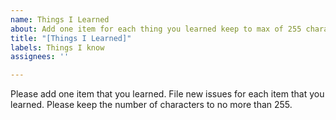 ```yaml
---
name: Things I Learned
about: Add one item for each thing you learned keep to max of 255 characters
title: "[Things I Learned]"
labels: Things I know
assignees: ''

---
```


Please add one item that you learned.  File new issues for each item that you learned.  Please keep the number of characters to no more than 255.
